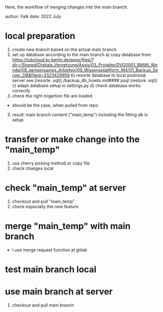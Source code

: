 Here, the workflow of merging changes into the main branch.

author: Falk
date: 2022 July

# local preparation
1. create new branch based on the actual main branch
1. set up database according to the main branch
   a) copy database from https://tubcloud.tu-berlin.de/apps/files/?dir=/Shared/Digitale_Vernetzung/Assis/03_Projekte/DVG0001_BMWi_Wende/08_gemeinsames_Arbeiten/09_Wissensplattform_M4/01_Backup_Server_DB&fileid=3323429959
   b) resorte database to local postresql server see [resorte .sql](./backup_db_howto.md#### psql (restore .sql))
   c) adapt database setup in settings.py
   d) check database works correctly
2. check the right migartion file are loaded
- should be the case, when pulled from repo
3. result: main branch content ("main_temp") including the fitting db is setup
# transfer or make change into the "main_temp"
1. use cherry picking method or copy file
2. check changes local
# check "main_temp" at server
1. checkout and pull "main_temp" 
2. check especially the new feature
# merge "main_temp" with main branch
- I use merge request function at gitlab
# test main branch local
# use main branch at server
1. checkout and pull main branch
